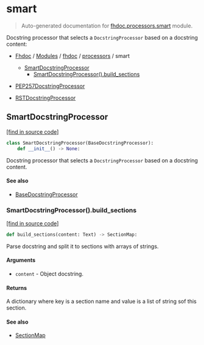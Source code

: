 # smart

> Auto-generated documentation for [fhdoc.processors.smart](../../../fhdoc/processors/smart.py) module.

Docstring processor that selects a `DocstringProcessor` based on a docstring content:

- [Fhdoc](../../README.md#fhdoc-index) / [Modules](../../README.md#fhdoc-modules) / [fhdoc](../index.md#fhdoc) / [processors](index.md#processors) / smart
    - [SmartDocstringProcessor](#smartdocstringprocessor)
        - [SmartDocstringProcessor().build_sections](#smartdocstringprocessorbuild_sections)

- [PEP257DocstringProcessor](pep257.md#pep257docstringprocessor)
- [RSTDocstringProcessor](rst.md#rstdocstringprocessor)

## SmartDocstringProcessor

[[find in source code]](../../../fhdoc/processors/smart.py#L20)

```python
class SmartDocstringProcessor(BaseDocstringProcessor):
    def __init__() -> None:
```

Docstring processor that selects a `DocstringProcessor` based on a docstring content.

#### See also

- [BaseDocstringProcessor](base.md#basedocstringprocessor)

### SmartDocstringProcessor().build_sections

[[find in source code]](../../../fhdoc/processors/smart.py#L35)

```python
def build_sections(content: Text) -> SectionMap:
```

Parse docstring and split it to sections with arrays of strings.

#### Arguments

- `content` - Object docstring.

#### Returns

A dictionary where key is a section name and value is a list of string sof this
section.

#### See also

- [SectionMap](section_map.md#sectionmap)

